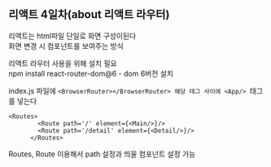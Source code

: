 ## 리액트 4일차(about 리액트 라우터)  

리액트는 html파일 단일로 화면 구성이된다  
화면 변경 시 컴포넌트를 보여주는 방식  

리액트 라우터 사용을 위해 설치 필요  
npm install react-router-dom@6 - dom 6버전 설치  

index.js 파일에 ```<BrowserRouter></BrowserRouter> 해당 태그 사이에 <App/> ```태그를 넣는다  

```
<Routes>
        <Route path='/' element={<Main/>}/>
        <Route path='/detail' element={<Detail/>}/>
      </Routes>
```
Routes, Route 이용해서 path 설정과 띄울 컴포넌트 설정 가능
